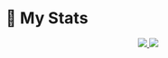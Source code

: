 # 🌠 My Stats
<p align="center"><a href="#">
    <img src="https://github-readme-stats.vercel.app/api?username=skh6075&show_icons=true&include_all_commits=true&line_height=33&count_private=true&theme=nord" />
    <img src="https://github-readme-stats.vercel.app/api/top-langs?username=skh6075&langs_count=4&count_private=true&theme=nord" />
</a></p>
